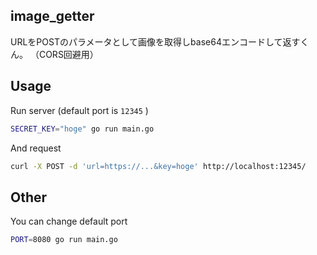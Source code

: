 ## image_getter
URLをPOSTのパラメータとして画像を取得しbase64エンコードして返すくん。
（CORS回避用）

## Usage
Run server (default port is `12345` )

```bash
SECRET_KEY="hoge" go run main.go
```

And request
```bash
curl -X POST -d 'url=https://...&key=hoge' http://localhost:12345/
```

## Other
You can change default port
```bash
PORT=8080 go run main.go
```

